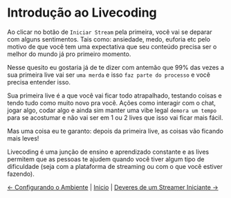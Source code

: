 # Introdução ao Livecoding

Ao clicar no botão de `Iniciar Stream` pela primeira, você vai se deparar com alguns sentimentos. Tais como: ansiedade, medo, euforia etc pelo motivo de que você tem uma expectativa que seu conteúdo precisa ser o melhor do mundo já pro primeiro momento.

Nesse quesito eu gostaria já de te dizer com antemão que 99% das vezes a sua primeira live vai ser `uma merda` e isso `faz parte do processo` e você precisa entender isso.

Sua primeira live é a que você vai ficar todo atrapalhado, testando coisas e tendo tudo como muito novo pra você. Ações como interagir com o chat, jogar algo, codar algo e ainda sim manter uma vibe legal `demora um tempo` para se acostumar e não vai ser em 1 ou 2 lives que isso vai ficar mais fácil.  

Mas uma coisa eu te garanto: depois da primeira live, as coisas vão ficando mais leves!

Livecoding é uma junção de ensino e aprendizado constante e as lives permitem que as pessoas te ajudem quando você tiver algum tipo de dificuldade (seja com a plataforma de streaming ou com o que você estiver fazendo).

 [<- Configurando o Ambiente](/contents//environment/2-4-setup.md) | [Inicio](/README.md) | [Deveres de um Streamer Iniciante ->](/contents/livecoding/3-2-duties.md)